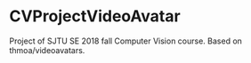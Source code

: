 # CVProjectVideoAvatar
Project of SJTU SE 2018 fall Computer Vision course. Based on thmoa/videoavatars.
